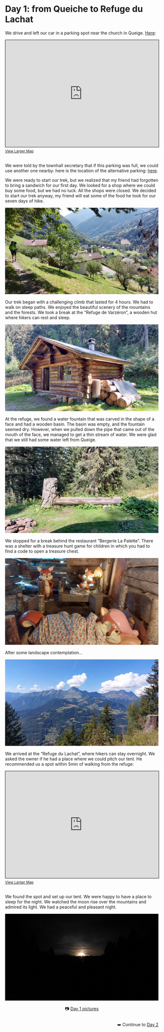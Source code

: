 # Day 1: from Queiche to Refuge du Lachat

We drive and left our car in a parking spot near the church in Queige. [Here](https://osm.org/go/0CGCPrkVC?m=):

<iframe width="100%" height="350" src="https://www.openstreetmap.org/export/embed.html?bbox=6.457040011882783%2C45.71971820385194%2C6.4615193009376535%2C45.7214035499561&amp;layer=mapnik&amp;marker=45.72056088325866%2C6.459279656410217" style="border: 1px solid black"></iframe><small><a href="https://www.openstreetmap.org/?mlat=45.72056&amp;mlon=6.45928#map=19/45.72056/6.45928">View Larger Map</a></small><br/><br/>

We were told by the townhall secretary that if this parking was full, we could use another one nearby: here is the location of the alternative parking: [here](https://osm.org/go/0CGCPowi_?m=).

We were ready to start our trek, but we realized that my friend had forgotten to bring a sandwich for our first day. We looked for a shop where we could buy some food, but we had no luck. All the shops were closed. We decided to start our trek anyway, my friend will eat some of the food he took for our seven days of hike.

![Trek start](<photos/media/large/Day 1/20230902_110922.jpg>)

Our trek began with a challenging climb that lasted for 4 hours. We had to walk on steep paths. We enjoyed the beautiful scenery of the mountains and the forests. We took a break at the “Refuge de Varzéron”, a wooden hut where hikers can rest and sleep.

![Refuge de Varzéron](<photos/media/large/Day 1/20230902_151339.jpg>)

At the refuge, we found a water fountain that was carved in the shape of a face and had a wooden basin. The basin was empty, and the fountain seemed dry. However, when we pulled down the pipe that came out of the mouth of the face, we managed to get a thin stream of water. We were glad that we still had some water left from Queige.

![Water fountain](<photos/media/large/Day 1/20230902_151308.jpg>)

We stopped for a break behind the restaurant “Bergerie La Palette”. There was a shelter with a treasure hunt game for children in which you had to find a code to open a treasure chest.

![Squirrels](<photos/media/large/Day 1/20230902_162707.jpg>)

After some landscape contemplation...

![Landscape](<photos/media/large/Day 1/20230902_153634.jpg>)

We arrived at the “Refuge du Lachat”, where hikers can stay overnight. We asked the owner if he had a place where we could pitch our tent. He recommended us a spot within 5min of walking from the refuge:

<iframe width="100%" height="350" src="https://www.openstreetmap.org/export/embed.html?bbox=6.512596607208253%2C45.78127709465976%2C6.548430919647218%2C45.79474357761288&amp;layer=mapnik&amp;marker=45.78801074280742%2C6.530513763427734" style="border: 1px solid black"></iframe><small><a href="https://www.openstreetmap.org/?mlat=45.7880&amp;mlon=6.5305#map=16/45.7880/6.5305">View Larger Map</a></small><br/><br/>

We found the spot and set up our tent. We were happy to have a place to sleep for the night. We watched the moon rise over the mountains and admired its light. We had a peaceful and pleasant night.

![Moon](<photos/media/large/Day 1/20230902_220831.jpg>)

<div markdown="1" style="text-align: center;">

📷️ [Day 1 pictures](photos/Day-1.html)

</div>

<div markdown="1" style="float: right;">

➡️ Continue to [Day 2](day2.md)

</div>
